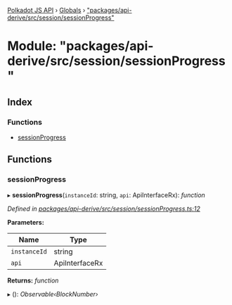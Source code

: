 [Polkadot JS API](../README.md) › [Globals](../globals.md) › ["packages/api-derive/src/session/sessionProgress"](_packages_api_derive_src_session_sessionprogress_.md)

# Module: "packages/api-derive/src/session/sessionProgress"

## Index

### Functions

* [sessionProgress](_packages_api_derive_src_session_sessionprogress_.md#sessionprogress)

## Functions

###  sessionProgress

▸ **sessionProgress**(`instanceId`: string, `api`: ApiInterfaceRx): *function*

*Defined in [packages/api-derive/src/session/sessionProgress.ts:12](https://github.com/polkadot-js/api/blob/b4cae1483/packages/api-derive/src/session/sessionProgress.ts#L12)*

**Parameters:**

Name | Type |
------ | ------ |
`instanceId` | string |
`api` | ApiInterfaceRx |

**Returns:** *function*

▸ (): *Observable‹BlockNumber›*
